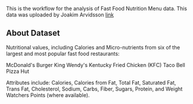 This is the workflow for the analysis of Fast Food Nutrition Menu data. This data was uploaded by Joakim Arvidsson [link](https://www.kaggle.com/datasets/joebeachcapital/fast-food?resource=download)

## About Dataset

Nutritional values, including Calories and Micro-nutrients from six of the largest and most popular fast food restaurants:

McDonald's
Burger King
Wendy's
Kentucky Fried Chicken (KFC)
Taco Bell
Pizza Hut

Attributes include: Calories, Calories from Fat, Total Fat, Saturated Fat, Trans Fat, Cholesterol, Sodium, Carbs, Fiber, Sugars, Protein, and Weight Watchers Points (where available).
